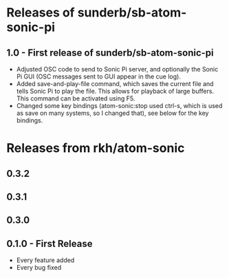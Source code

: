# Releases of sunderb/sb-atom-sonic-pi
## 1.0 - First release of sunderb/sb-atom-sonic-pi
* Adjusted OSC code to send to Sonic Pi server, and optionally the Sonic Pi GUI (OSC messages sent to GUI appear in the cue log).
* Added save-and-play-file command, which saves the current file and tells Sonic Pi to play the file. This allows for playback of large buffers. This command can be activated using F5.
* Changed some key bindings (atom-sonic:stop used ctrl-s, which is used as save on many systems, so I changed that), see below for the key bindings.

# Releases from rkh/atom-sonic
## 0.3.2
## 0.3.1
## 0.3.0
## 0.1.0 - First Release
* Every feature added
* Every bug fixed
